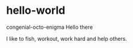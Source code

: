# hello-world
congenial-octo-enigma
Hello there

I like to fish, workout, work hard and help others.
